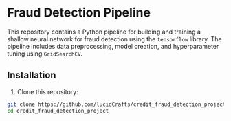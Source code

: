 # Fraud Detection Pipeline

This repository contains a Python pipeline for building and training a shallow neural network for fraud detection using the `tensorflow` library. The pipeline includes data preprocessing, model creation, and hyperparameter tuning using `GridSearchCV`.

## Installation

1. Clone this repository:

```bash
git clone https://github.com/lucidCrafts/credit_fraud_detection_project.git
cd credit_fraud_detection_project
